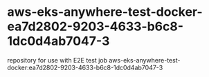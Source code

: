# aws-eks-anywhere-test-docker-ea7d2802-9203-4633-b6c8-1dc0d4ab7047-3
repository for use with E2E test job aws-eks-anywhere-test-docker:ea7d2802-9203-4633-b6c8-1dc0d4ab7047-3
